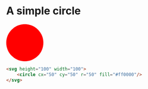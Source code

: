 # A simple circle

<svg height="100" width="100">
    <circle cx="50" cy="50" r="50" fill="#ff0000"/>
</svg>

```html
<svg height="100" width="100">
    <circle cx="50" cy="50" r="50" fill="#ff0000"/>
</svg>
```
